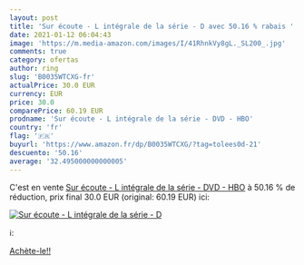 ```yaml
---
layout: post
title: 'Sur écoute - L intégrale de la série - D avec 50.16 % rabais '
date: 2021-01-12 06:04:43
image: 'https://m.media-amazon.com/images/I/41RhnkVy8gL._SL200_.jpg'
comments: true
category: ofertas
author: ring
slug: 'B0035WTCXG-fr'
actualPrice: 30.0 EUR
currency: EUR
price: 30.0
comparePrice: 60.19 EUR
prodname: 'Sur écoute - L intégrale de la série - DVD - HBO'
country: 'fr'
flag: '🇫🇷'
buyurl: 'https://www.amazon.fr/dp/B0035WTCXG/?tag=tolees0d-21'
descuento: '50.16'
average: '32.495000000000005'
---
```


C'est en vente [Sur écoute - L intégrale de la série - DVD - HBO](https://www.amazon.fr/dp/B0035WTCXG/?tag=tolees0d-21)  à  50.16 % de réduction, prix final  30.0 EUR (original: 60.19 EUR) ici:

[![Sur écoute - L intégrale de la série - D](https://m.media-amazon.com/images/I/41RhnkVy8gL._SL200_.jpg)](https://www.amazon.fr/dp/B0035WTCXG/?tag=tolees0d-21)

ℹ️:


[Achète-le!!](https://www.amazon.fr/dp/B0035WTCXG/?tag=tolees0d-21)
